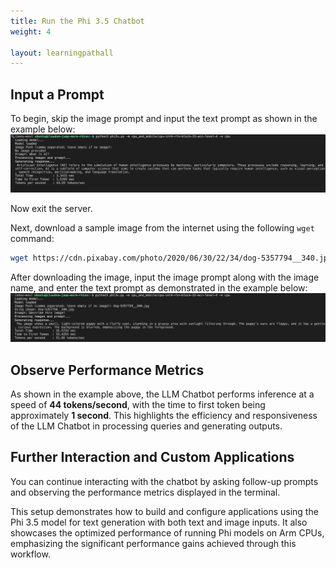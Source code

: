 ```yaml
---
title: Run the Phi 3.5 Chatbot 
weight: 4

layout: learningpathall
---
```


## Input a Prompt

To begin, skip the image prompt and input the text prompt as shown in the example below:
![output](output.png)

Now exit the server.

Next, download a sample image from the internet using the following `wget` command:
```bash
wget https://cdn.pixabay.com/photo/2020/06/30/22/34/dog-5357794__340.jpg
```

After downloading the image, input the image prompt along with the image name, and enter the text prompt as demonstrated in the example below:
![image_output](image_output.png)

## Observe Performance Metrics

As shown in the example above, the LLM Chatbot performs inference at a speed of **44 tokens/second**, with the time to first token being approximately **1 second**. This highlights the efficiency and responsiveness of the LLM Chatbot in processing queries and generating outputs.

## Further Interaction and Custom Applications

You can continue interacting with the chatbot by asking follow-up prompts and observing the performance metrics displayed in the terminal.

This setup demonstrates how to build and configure applications using the Phi 3.5 model for text generation with both text and image inputs. It also showcases the optimized performance of running Phi models on Arm CPUs, emphasizing the significant performance gains achieved through this workflow.
